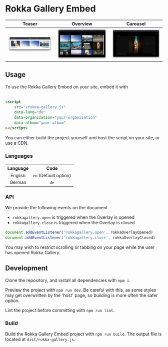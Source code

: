 # Rokka Gallery Embed

|            Teaser             |             Overview              |             Carousel             |
|:-----------------------------:|:---------------------------------:|:--------------------------------:|
| ![Teaser](.github/Teaser.png) | ![Overview](.github/Overview.png) | ![Gallery](.github/Carousel.png) |

## Usage

To use the Rokka Gallery Embed on your site, embed it with

```html

<script
    src="/rokka-gallery.js"
    data-lang="de"
    data-organization="your-organization"
    data-album="your-album"
></script>
```

You can either build the project yourself
and host the script on your site, or use a CDN.

### Languages

| Language |          Code         |
|:--------:|:---------------------:|
| English  | `en` (Default option) |
| German   | `de`                  |

### API

We provide the following events on the document

- `rokkagallery.open` is triggered when the Overlay is opened
- `rokkagallery.close` is triggered when the Overlay is closed

```js
document.addEventListener('rokkagallery.open', rokkaOverlayOpened)
document.addEventListener('rokkagallery.close', rokkaOverlayClosed)
```

You may wish to restrict scrolling or tabbing on your page while the user has opened Rokka Gallery.

## Development

Clone the repository, and install all dependencies with `npm i`.

Preview the project with `npm run dev`.
Be careful with this, as some styles may get overwritten by the 'host' page, so building is more often the safer option.

Lint the project before committing with `npm run lint`.

### Build

Build the Rokka Gallery Embed project with `npm run build`.
The output file is located at `dist/rokka-gallery.js`.
